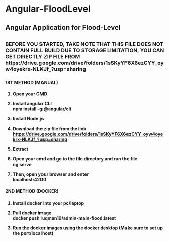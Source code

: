 <h1>Angular-FloodLevel<h2>
<h2>Angular Application for Flood-Level<h2>
<h3> BEFORE YOU STARTED, TAKE NOTE THAT THIS FILE DOES NOT CONTAIN FULL BUILD DUE TO STORAGE LIMITATION, YOU CAN GET DIRECTLY ZIP FILE FROM <br>https://drive.google.com/drive/folders/1sSKyYF6X6ezCYY_oyw4oyekrx-NLKJf_?usp=sharing <h3>

<h4> 1ST METHOD (MANUAL) <h4>

1. Open your CMD

2. Install angular CLI 
<br>npm install -g @angular/cli

3. Install Node.js

4. Download the zip file from the link
https://drive.google.com/drive/folders/1sSKyYF6X6ezCYY_oyw4oyekrx-NLKJf_?usp=sharing

5. Extract 

6. Open your cmd and go to the file directory and run the file
<br>ng serve

7. Then, open your browser and enter
<br>localhost:4200

<h4> 2ND METHOD (DOCKER) <h4>

1. Install docker into your pc/laptop

2. Pull docker image
<br> docker push luqman19/admin-main-flood:latest

3. Run the docker images using the docker desktop (Make sure to set up the port/localhost)




